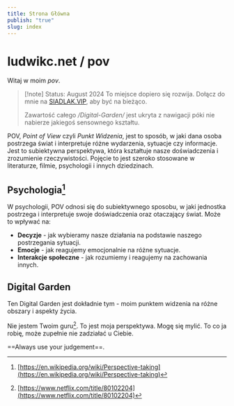 ```yaml
---
title: Strona Główna
publish: "true"
slug: index
---
```



# ludwikc.net / pov

Witaj w moim *pov*.

> [!note] Status: August 2024
> To miejsce dopiero się rozwija. Dołącz do mnie na [SIADLAK.VIP](https://siadlak.vip), aby być na bieżąco. 
> 
> Zawartość całego */Digital-Garden/* jest ukryta z nawigacji póki nie nabierze jakiegoś sensownego kształtu. 


POV, *Point of View* czyli *Punkt Widzenia*, jest to sposób, w jaki dana osoba postrzega świat i interpretuje różne wydarzenia, sytuacje czy informacje. Jest to subiektywna perspektywa, która kształtuje nasze doświadczenia i zrozumienie rzeczywistości. Pojęcie to jest szeroko stosowane w literaturze, filmie, psychologii i innych dziedzinach.

## Psychologia[^1]

W psychologii, POV odnosi się do subiektywnego sposobu, w jaki jednostka postrzega i interpretuje swoje doświadczenia oraz otaczający świat. Może to wpływać na:

- **Decyzje** - jak wybieramy nasze działania na podstawie naszego postrzegania sytuacji.
- **Emocje** - jak reagujemy emocjonalnie na różne sytuacje.
- **Interakcje społeczne** - jak rozumiemy i reagujemy na zachowania innych.


## Digital Garden

Ten Digital Garden jest dokładnie tym - moim punktem widzenia na różne obszary i aspekty życia. 

Nie jestem Twoim guru[^2]. To jest moja perspektywa. Mogę się mylić. To co ja robię, może zupełnie nie zadziałać u Ciebie. 

==Always use your judgement==. 


[^1]: [https://en.wikipedia.org/wiki/Perspective-taking](https://en.wikipedia.org/wiki/Perspective-taking)
[^2]: [https://www.netflix.com/title/80102204](https://www.netflix.com/title/80102204) 
